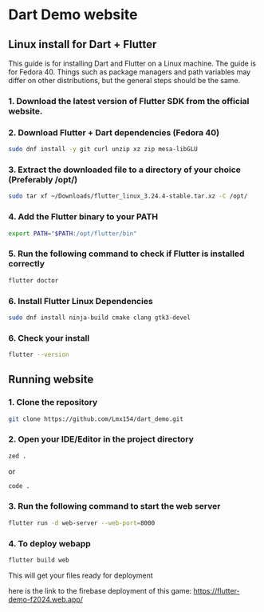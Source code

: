 # Dart Demo website

## Linux install for Dart + Flutter
This guide is for installing Dart and Flutter on a Linux machine. The guide is for Fedora 40. Things such as package managers and path variables may differ on other distributions, but the general steps should be the same.

### 1. Download the latest version of Flutter SDK from the official website.

### 2. Download Flutter + Dart dependencies (Fedora 40)
```bash
sudo dnf install -y git curl unzip xz zip mesa-libGLU
```

### 3. Extract the downloaded file to a directory of your choice (Preferably /opt/)
```bash
sudo tar xf ~/Downloads/flutter_linux_3.24.4-stable.tar.xz -C /opt/
```

### 4. Add the Flutter binary to your PATH
```bash
export PATH="$PATH:/opt/flutter/bin"
```

### 5. Run the following command to check if Flutter is installed correctly
```bash
flutter doctor
```

### 6. Install Flutter Linux Dependencies
```bash
sudo dnf install ninja-build cmake clang gtk3-devel
```
### 6. Check your install
```bash
flutter --version
```

## Running website

### 1. Clone the repository
```bash
git clone https://github.com/Lmx154/dart_demo.git
```

### 2. Open your IDE/Editor in the project directory
```bash
zed .
```
or
```bash
code .
```

### 3. Run the following command to start the web server
```bash
flutter run -d web-server --web-port=8000
```
### 4. To deploy webapp
```bash
flutter build web
```
This will get your files ready for deployment

here is the link to the firebase deployment of this game: https://flutter-demo-f2024.web.app/

